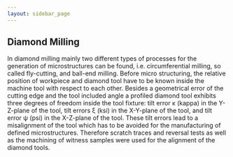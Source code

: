 ```yaml
---
layout: sidebar_page
---
```


## Diamond Milling

In diamond milling mainly two different types of processes for the generation of microstructures can be found, i.e. circumferential milling, so called fly-cutting, and ball-end milling. Before micro structuring, the relative position of workpiece and diamond tool have to be known inside the machine tool with respect to each other. Besides a geometrical error of the cutting edge and the tool included angle a profiled diamond tool exhibits three degrees of freedom inside the tool fixture: tilt error κ (kappa) in the Y-Z-plane of the tool, tilt errors ξ (ksi) in the X-Y-plane of the tool, and tilt error ψ (psi) in the X-Z-plane of the tool. These tilt errors lead to a misalignment of the tool which has to be avoided for the manufacturing of defined microstructures. Therefore scratch traces and reversal tests as well as the machining of witness samples were used for the alignment of the diamond tools.